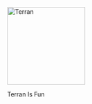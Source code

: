 <img src="https://github.com/probeiuscorp/probeiuscorp/assets/70288813/6f39522a-8b3f-4c0a-8890-78663b83677c" alt="Terran" width="180"/>

Terran Is Fun
